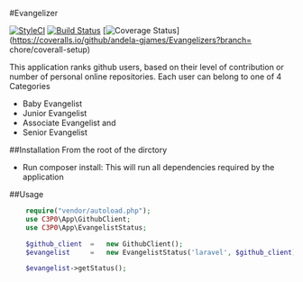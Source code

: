 #Evangelizer

[![StyleCI](https://styleci.io/repos/47891772/shield)](https://styleci.io/repos/47891772) [![Build Status](https://travis-ci.org/andela-gjames/Evangelizers.svg?branch=develop)](https://travis-ci.org/andela-gjames/Evangelizers) [![Coverage Status](https://coveralls.io/repos/andela-gjames/Evangelizers/badge.svg?branch=chore/coverall-setup&service=github)](https://coveralls.io/github/andela-gjames/Evangelizers?branch= chore/coverall-setup)


This application ranks github users, based on their level of contribution or number of  personal online repositories.
Each user can belong to one of 4 Categories

* Baby Evangelist
* Junior Evangelist
* Associate Evangelist and
* Senior Evangelist

##Installation
From the root of the dirctory
* Run composer install: This will run all dependencies required by the application


##Usage

```php
    require("vendor/autoload.php");
    use C3P0\App\GithubClient;
    use C3P0\App\EvangelistStatus;

    $github_client  =   new GithubClient();
    $evangelist     =   new EvangelistStatus('laravel', $github_client);

    $evangelist->getStatus();

```
